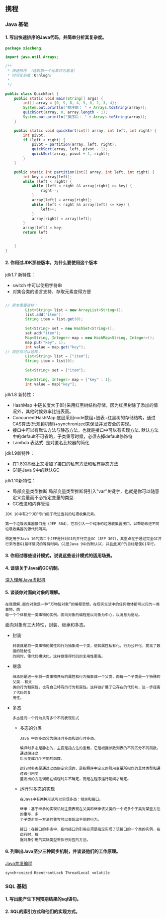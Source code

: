 ## 携程

### Java 基础

#### 1. 写出快速排序的Java代码，并简单分析其复杂度。

```java
package xiecheng;

import java.util.Arrays;

/**
 * 快速排序 （选取第一个元素作为基准）
 * 时间复杂度：O(nlogn)
 *
 */

public class QuickSort {
    public static void main(String[] args) {
        int[] array = {0, 9, 8, 4, 5, 6, 2, 3, 4};
        System.out.println("排序前： " + Arrays.toString(array));
        quickSort(array, 0, array.length - 1);
        System.out.println("排序后： " + Arrays.toString(array));
    }

    public static void quickSort(int[] array, int left, int right) {
        int pivot;
        if (left < right) {
            pivot = partition(array, left, right);
            quickSort(array, left, pivot - 1);
            quickSort(array, pivot + 1, right);
        }
    }

    public static int partition(int[] array, int left, int right) {
        int key = array[left];
        while (left < right) {
            while (left < right && array[right] >= key) {
                right--;
            }
            array[left] = array[right];
            while (left < right && array[left] <= key) {
                left++;
            }
            array[right] = array[left];
        }
        array[left] = key;
        return left
                ;

    }
}
```

#### 2. 你用过JDK那些版本，为什么要使用这个版本

jdk1.7 新特性：

- switch 中可以使用字符串
- 对集合类的语言支持，存取元素变得方便

```java

// 原本需要这样： 
         List<String> list = new ArrayList<String>(); 
         list.add("item"); 
         String item = list.get(0); 
   
         Set<String> set = new HashSet<String>(); 
         set.add("item"); 
         Map<String, Integer> map = new HashMap<String, Integer>(); 
         map.put("key", 1); 
         int value = map.get("key"); 
// 现在你可以这样： 
         List<String> list = ["item"]; 
         String item = list[0]; 
         
         Set<String> set = {"item"}; 
         
         Map<String, Integer> map = {"key" : 1}; 
         int value = map["key"]; 
```

jdk1.8 新特性：

- HashMap 中链长度大于8时采用红黑树结构存储，因为红黑树除了添加的情况外，其他时候效率比链表高。
- ConcurrentHashMap:底层采用node数组+链表+红黑树的存储结构，通过CAS算法(乐观锁机制)+synchronized来保证并发安全的实现。
- 接口中可以有默认方法与静态方法，也就是接口中可以有实现方法. 默认方法中的default不可省略，子类重写时候，必须去掉default修饰符
- Lambda 表达式: 是对匿名比较器的简化

jdk1.9新特性：

- 在1.8的基础上又增加了接口的私有方法和私有静态方法
- G1是Java 9中的默认GC

jdk1.10新特性：

- 局部变量类型推断:局部变量类型推断将引入"var"关键字，也就是你可以随意定义变量而不必指定变量的类型.
- GC改进和内存管理

```
JDK 10中有2个JEP专门用于改进当前的垃圾收集元素。
 
第一个垃圾收集器接口是（JEP 304），它将引入一个纯净的垃圾收集器接口，以帮助改进不同垃圾收集器的源代码隔离。
 
预定用于Java 10的第二个JEP是针对G1的并行完全GC（JEP 307），其重点在于通过完全GC并行来改善G1最坏情况的等待时间。G1是Java 9中的默认GC，并且此JEP的目标是使G1平行。
```

#### 3. 你用过哪些设计模式，说说这些设计模式的适用场景。


#### 4. 谈谈关于Java的GC机制。

[深入理解Java虚拟机](https://github.com/only3seconds/Notes/blob/master/Java%E8%99%9A%E6%8B%9F%E6%9C%BA.md)

#### 5. 谈谈你对面向对象的理解。

	在我理解,面向对象是一种“万物皆对象”的编程思想。在现实生活中的任何物体都可以归为一类事物，而
	每一个个体都是一类事物的实例。面向对象的编程是以对象为中心，以消息为驱动。
	
面向对象有三大特性，封装、继承和多态。

- 封装

	```
	封装就是将一类事物的属性和行为抽象成一个类，使其属性私有化，行为公开化，提高了数据的隐秘性
	的同时，使代码模块化。这样做使得代码的复用性更高。
	```

- 继承

	```
	继承则是进一步将一类事物共有的属性和行为抽象成一个父类，而每一个子类是一个特殊的父类--有父
	类的行为和属性，也有自己特有的行为和属性。这样做扩展了已存在的代码块，进一步提高了代码的复
	用性。
	```

- 多态

	```
	多态是同一个行为具有多个不同表现形式
	```
	
	- 多态的分类
		
		```
		Java 中的多态分为编译时多态和运行时多态。
		
		编译时多态是静态的，主要是指方法的重载，它是根据参数列表的不同区分不同函数，通过编译之
		后会变成几个不同的函数。
		
		运行时多态是通过动态绑定实现的，是指程序中定义的引用变量所指向的具体类型和通过该引用变
		量发出的方法调用在编程时并不确定，而是在程序运行期间才确定。
		```
		
	- 运行时多态的实现
	
		```
		在Java中有两种形式可以实现多态：继承和接口。
		
		继承：基于继承的实现机制主要表现在父类和继承该父类的一个或多个子类对某些方法的重写，多
		个子类对同一方法的重写可以表现出不同的行为。
		
		接口：在接口的多态中，指向接口的引用必须是指定实现了该接口的一个类的实例，在运行时，根
		据对象引用的实际类型来执行对应的方法。
		
#### 6. 列举出Java至少三种同步机制，并谈谈他们的工作原理。

[Java并发编程](https://github.com/only3seconds/Notes/blob/master/Java%20%E5%B9%B6%E5%8F%91%E7%BC%96%E7%A8%8B.md)

	synchronized ReentrantLock ThreadLocal volatile 
	
### SQL 基础

#### 1. 写出能产生下列预期结果的sql语句。

#### 2. SQL的索引方式和他们的实现方式。


